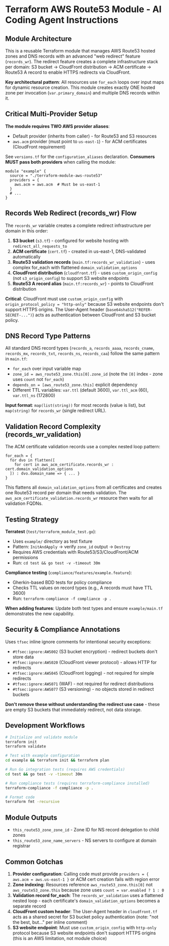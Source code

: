 # Terraform AWS Route53 Module - AI Coding Agent Instructions

## Module Architecture

This is a reusable Terraform module that manages AWS Route53 hosted zones and DNS records with an advanced "web redirect" feature (`records_wr`). The redirect feature creates a complete infrastructure stack per domain: S3 bucket → CloudFront distribution → ACM certificate → Route53 A record to enable HTTPS redirects via CloudFront.

**Key architectural pattern**: All resources use `for_each` loops over input maps for dynamic resource creation. This module creates exactly ONE hosted zone per invocation (`var.primary_domain`) and multiple DNS records within it.

## Critical Multi-Provider Setup

**The module requires TWO AWS provider aliases**:
- Default provider (inherits from caller) - for Route53 and S3 resources
- `aws.acm` provider (must point to `us-east-1`) - for ACM certificates (CloudFront requirement)

See `versions.tf` for the `configuration_aliases` declaration. **Consumers MUST pass both providers** when calling the module:

```hcl
module "example" {
  source = "./terraform-module-aws-route53"
  providers = {
    aws.acm = aws.acm  # Must be us-east-1
  }
  # ...
}
```

## Records Web Redirect (records_wr) Flow

The `records_wr` variable creates a complete redirect infrastructure per domain in this order:

1. **S3 bucket** (`s3.tf`) - configured for website hosting with `redirect_all_requests_to`
2. **ACM certificate** (`cert.tf`) - created in us-east-1, DNS-validated automatically
3. **Route53 validation records** (`main.tf:records_wr_validation`) - uses complex for_each with flattened `domain_validation_options`
4. **CloudFront distribution** (`cloudfront.tf`) - uses `custom_origin_config` (not `s3_origin_config`) to support S3 website endpoints
5. **Route53 A record alias** (`main.tf:records_wr`) - points to CloudFront distribution

**Critical**: CloudFront must use `custom_origin_config` with `origin_protocol_policy = "http-only"` because S3 website endpoints don't support HTTPS origins. The User-Agent header (`base64sha512("REFER-SECRET-...")`) acts as authentication between CloudFront and S3 bucket policy.

## DNS Record Type Patterns

All standard DNS record types (`records_a`, `records_aaaa`, `records_cname`, `records_mx`, `records_txt`, `records_ns`, `records_caa`) follow the same pattern in `main.tf`:
- `for_each` over input variable map
- `zone_id = aws_route53_zone.this[0].zone_id` (note the `[0]` index - zone uses `count` not `for_each`)
- `depends_on = [aws_route53_zone.this]` explicit dependency
- Different TTL variables: `var.ttl` (default 3600), `var.ttl_acm` (60), `var.ttl_ns` (172800)

**Input format**: `map(list(string))` for most records (value is list), but `map(string)` for `records_wr` (single redirect URL).

## Validation Record Complexity (records_wr_validation)

The ACM certificate validation records use a complex nested loop pattern:

```hcl
for_each = {
  for dvo in flatten([
    for cert in aws_acm_certificate.records_wr : cert.domain_validation_options
  ]) : dvo.domain_name => { ... }
}
```

This flattens all `domain_validation_options` from all certificates and creates one Route53 record per domain that needs validation. The `aws_acm_certificate_validation.records_wr` resource then waits for all validation FQDNs.

## Testing Strategy

**Terratest** (`test/terraform_module_test.go`): 
- Uses `example/` directory as test fixture
- Pattern: `InitAndApply` → verify `zone_id` output → `Destroy`
- Requires AWS credentials with Route53/S3/CloudFront/ACM permissions
- Run: `cd test && go test -v -timeout 30m`

**Compliance testing** (`compliance/features/example.feature`):
- Gherkin-based BDD tests for policy compliance
- Checks TTL values on record types (e.g., A records must have TTL 3600)
- Run: `terraform-compliance -f compliance -p .`

**When adding features**: Update both test types and ensure `example/main.tf` demonstrates the new capability.

## Security & Compliance Annotations

Uses `tfsec` inline ignore comments for intentional security exceptions:
- `#tfsec:ignore:AWS002` (S3 bucket encryption) - redirect buckets don't store data
- `#tfsec:ignore:AWS020` (CloudFront viewer protocol) - allows HTTP for redirects
- `#tfsec:ignore:AWS045` (CloudFront logging) - not required for simple redirects
- `#tfsec:ignore:AWS071` (WAF) - not required for redirect distributions
- `#tfsec:ignore:AWS077` (S3 versioning) - no objects stored in redirect buckets

**Don't remove these without understanding the redirect use case** - these are empty S3 buckets that immediately redirect, not data storage.

## Development Workflows

```bash
# Initialize and validate module
terraform init
terraform validate

# Test with example configuration
cd example && terraform init && terraform plan

# Run Go integration tests (requires AWS credentials)
cd test && go test -v -timeout 30m

# Run compliance tests (requires terraform-compliance installed)
terraform-compliance -f compliance -p .

# Format code
terraform fmt -recursive
```

## Module Outputs

- `this_route53_zone_zone_id` - Zone ID for NS record delegation to child zones
- `this_route53_zone_name_servers` - NS servers to configure at domain registrar

## Common Gotchas

1. **Provider configuration**: Calling code must provide `providers = { aws.acm = aws.us-east-1 }` or ACM cert creation fails with region error
2. **Zone indexing**: Resources reference `aws_route53_zone.this[0]` not `aws_route53_zone.this` because zone uses `count = var.enabled ? 1 : 0`
3. **Validation record for_each**: The `records_wr_validation` uses a flattened nested loop - each certificate's `domain_validation_options` becomes a separate record
4. **CloudFront custom header**: The User-Agent header in `cloudfront.tf` acts as a shared secret for S3 bucket policy authentication (note: "not the best, but..." per inline comment)
5. **S3 website endpoint**: Must use `custom_origin_config` with `http-only` protocol because S3 website endpoints don't support HTTPS origins (this is an AWS limitation, not module choice)
